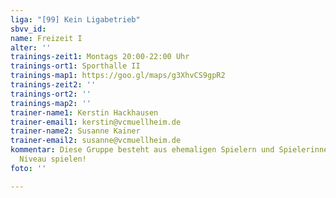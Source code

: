 ```yaml
---
liga: "[99] Kein Ligabetrieb"
sbvv_id: 
name: Freizeit I
alter: ''
trainings-zeit1: Montags 20:00-22:00 Uhr
trainings-ort1: Sporthalle II
trainings-map1: https://goo.gl/maps/g3XhvCS9gpR2
trainings-zeit2: ''
trainings-ort2: ''
trainings-map2: ''
trainer-name1: Kerstin Hackhausen
trainer-email1: kerstin@vcmuellheim.de
trainer-name2: Susanne Kainer
trainer-email2: susanne@vcmuellheim.de
kommentar: Diese Gruppe besteht aus ehemaligen Spielern und Spielerinnen die auf forgeschrittenem
  Niveau spielen!
foto: ''

---
```

